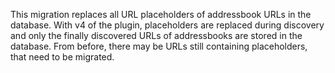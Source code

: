 This migration replaces all URL placeholders of addressbook URLs in the database.
With v4 of the plugin, placeholders are replaced during discovery and only the
finally discovered URLs of addressbooks are stored in the database. From before,
there may be URLs still containing placeholders, that need to be migrated.
